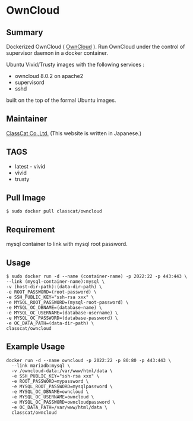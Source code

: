 # OwnCloud

## Summary

Dockerized OwnCloud ( [OwnCloud](https://owncloud.com/) ).
Run OwnCloud under the control of supervisor daemon in a docker container.

Ubuntu Vivid/Trusty images with the following services :

+ owncloud 8.0.2 on apache2
+ supervisord
+ sshd

built on the top of the formal Ubuntu images.

## Maintainer

[ClassCat Co.,Ltd.](http://www.classcat.com/) (This website is written in Japanese.)

## TAGS

+ latest - vivid
+ vivid
+ trusty

## Pull Image

```
$ sudo docker pull classcat/owncloud
```

## Requirement

mysql container to link with mysql root password.

## Usage

```
$ sudo docker run -d --name (container-name) -p 2022:22 -p 443:443 \  
--link (mysql-container-name):mysql \
-v (host-dir-path):(data-dir-path) \
-e ROOT_PASSWORD=(root-password) \  
-e SSH_PUBLIC_KEY="ssh-rsa xxx" \  
-e MYSQL_ROOT_PASSWORD=(mysql-root-password) \  
-e MYSQL_OC_DBNAME=(database-name) \  
-e MYSQL_OC_USERNAME=(database-username) \  
-e MYSQL_OC_PASSWORD=(database-password) \  
-e OC_DATA_PATH=(data-dir-path) \  
classcat/owncloud
```

## Example Usage

```
docker run -d --name owncloud -p 2022:22 -p 80:80 -p 443:443 \  
  --link mariadb:mysql \  
  -v /owncloud-data:/var/www/html/data \  
  -e SSH_PUBLIC_KEY="ssh-rsa xxx" \  
  -e ROOT_PASSWORD=mypassword \  
  -e MYSQL_ROOT_PASSWORD=mysqlpassword \  
  -e MYSQL_OC_DBNAME=owncloud \  
  -e MYSQL_OC_USERNAME=owncloud \  
  -e MYSQL_OC_PASSWORD=owncloudpassword \  
  -e OC_DATA_PATH=/var/www/html/data \  
  classcat/owncloud
```
